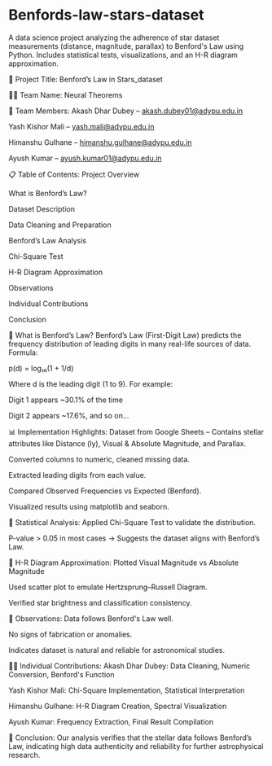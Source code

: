 # Benfords-law-stars-dataset
A data science project analyzing the adherence of star dataset measurements (distance, magnitude, parallax) to Benford's Law using Python. Includes statistical tests, visualizations, and an H-R diagram approximation.

📌 Project Title:
Benford’s Law in Stars_dataset

👨‍💻 Team Name:
Neural Theorems

👥 Team Members:
Akash Dhar Dubey – akash.dubey01@adypu.edu.in

Yash Kishor Mali – yash.mali@adypu.edu.in

Himanshu Gulhane – himanshu.gulhane@adypu.edu.in

Ayush Kumar – ayush.kumar01@adypu.edu.in

📋 Table of Contents:
Project Overview

What is Benford’s Law?

Dataset Description

Data Cleaning and Preparation

Benford’s Law Analysis

Chi-Square Test

H-R Diagram Approximation

Observations

Individual Contributions

Conclusion

📌 What is Benford’s Law?
Benford’s Law (First-Digit Law) predicts the frequency distribution of leading digits in many real-life sources of data.
Formula:

p(d) = log₁₀(1 + 1/d)

Where d is the leading digit (1 to 9).
For example:

Digit 1 appears ~30.1% of the time

Digit 2 appears ~17.6%, and so on...

📊 Implementation Highlights:
Dataset from Google Sheets – Contains stellar attributes like Distance (ly), Visual & Absolute Magnitude, and Parallax.

Converted columns to numeric, cleaned missing data.

Extracted leading digits from each value.

Compared Observed Frequencies vs Expected (Benford).

Visualized results using matplotlib and seaborn.

🔬 Statistical Analysis:
Applied Chi-Square Test to validate the distribution.

P-value > 0.05 in most cases → Suggests the dataset aligns with Benford’s Law.

🌟 H-R Diagram Approximation:
Plotted Visual Magnitude vs Absolute Magnitude

Used scatter plot to emulate Hertzsprung–Russell Diagram.

Verified star brightness and classification consistency.

📌 Observations:
Data follows Benford's Law well.

No signs of fabrication or anomalies.

Indicates dataset is natural and reliable for astronomical studies.

👨‍🔬 Individual Contributions:
Akash Dhar Dubey: Data Cleaning, Numeric Conversion, Benford's Function

Yash Kishor Mali: Chi-Square Implementation, Statistical Interpretation

Himanshu Gulhane: H-R Diagram Creation, Spectral Visualization

Ayush Kumar: Frequency Extraction, Final Result Compilation

🙏 Conclusion:
Our analysis verifies that the stellar data follows Benford’s Law, indicating high data authenticity and reliability for further astrophysical research.










